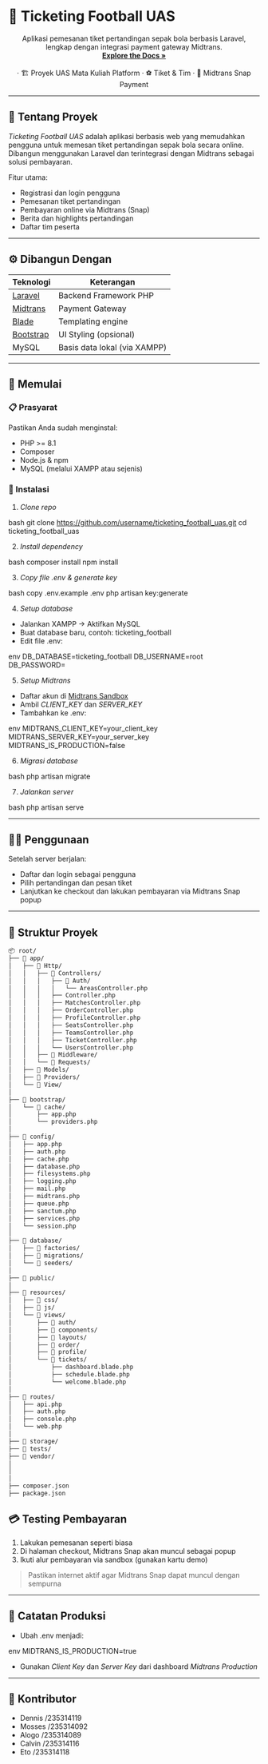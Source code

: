 # 🎫 Ticketing Football UAS

<div align="center">
  Aplikasi pemesanan tiket pertandingan sepak bola berbasis Laravel, lengkap dengan integrasi payment gateway Midtrans.  
  <br />
  <a href="https://github.com/username/ticketing_football_uas"><strong>Explore the Docs »</strong></a>
  <br />
  <br />
  · 🏗 Proyek UAS Mata Kuliah Platform  
  · ⚽ Tiket & Tim  
  · 📱 Midtrans Snap Payment
</div>

---

## 📖 Tentang Proyek

_Ticketing Football UAS_ adalah aplikasi berbasis web yang memudahkan pengguna untuk memesan tiket pertandingan sepak bola secara online. Dibangun menggunakan Laravel dan terintegrasi dengan Midtrans sebagai solusi pembayaran.

Fitur utama:

-   Registrasi dan login pengguna
-   Pemesanan tiket pertandingan
-   Pembayaran online via Midtrans (Snap)
-   Berita dan highlights pertandingan
-   Daftar tim peserta

---

## ⚙ Dibangun Dengan

| Teknologi                                    | Keterangan                   |
| -------------------------------------------- | ---------------------------- |
| [Laravel](https://laravel.com/)              | Backend Framework PHP        |
| [Midtrans](https://midtrans.com)             | Payment Gateway              |
| [Blade](https://laravel.com/docs/10.x/blade) | Templating engine            |
| [Bootstrap](https://getbootstrap.com/)       | UI Styling (opsional)        |
| MySQL                                        | Basis data lokal (via XAMPP) |

---

## 🚀 Memulai

### 📋 Prasyarat

Pastikan Anda sudah menginstal:

-   PHP >= 8.1
-   Composer
-   Node.js & npm
-   MySQL (melalui XAMPP atau sejenis)

### 💾 Instalasi

1. _Clone repo_

bash
git clone https://github.com/username/ticketing_football_uas.git
cd ticketing_football_uas

2. _Install dependency_

bash
composer install
npm install

3. _Copy file .env & generate key_

bash
copy .env.example .env
php artisan key:generate

4. _Setup database_

-   Jalankan XAMPP → Aktifkan MySQL
-   Buat database baru, contoh: ticketing_football
-   Edit file .env:

env
DB_DATABASE=ticketing_football
DB_USERNAME=root
DB_PASSWORD=

5. _Setup Midtrans_

-   Daftar akun di [Midtrans Sandbox](https://dashboard.sandbox.midtrans.com/)
-   Ambil _CLIENT_KEY_ dan _SERVER_KEY_
-   Tambahkan ke .env:

env
MIDTRANS_CLIENT_KEY=your_client_key
MIDTRANS_SERVER_KEY=your_server_key
MIDTRANS_IS_PRODUCTION=false

6. _Migrasi database_

bash
php artisan migrate

7. _Jalankan server_

bash
php artisan serve

---

## 🧑‍💻 Penggunaan

Setelah server berjalan:

-   Daftar dan login sebagai pengguna
-   Pilih pertandingan dan pesan tiket
-   Lanjutkan ke checkout dan lakukan pembayaran via Midtrans Snap popup

---

## 📁 Struktur Proyek

```bash
📦 root/
├── 📁 app/
│   ├── 📁 Http/
│   │   ├── 📁 Controllers/
│   │   │   ├── 📁 Auth/
│   │   │   │   └── AreasController.php
│   │   │   ├── Controller.php
│   │   │   ├── MatchesController.php
│   │   │   ├── OrderController.php
│   │   │   ├── ProfileController.php
│   │   │   ├── SeatsController.php
│   │   │   ├── TeamsController.php
│   │   │   ├── TicketController.php
│   │   │   └── UsersController.php
│   │   ├── 📁 Middleware/
│   │   └── 📁 Requests/
│   ├── 📁 Models/
│   ├── 📁 Providers/
│   └── 📁 View/
│
├── 📁 bootstrap/
│   └── 📁 cache/
│       ├── app.php
│       └── providers.php
│
├── 📁 config/
│   ├── app.php
│   ├── auth.php
│   ├── cache.php
│   ├── database.php
│   ├── filesystems.php
│   ├── logging.php
│   ├── mail.php
│   ├── midtrans.php
│   ├── queue.php
│   ├── sanctum.php
│   ├── services.php
│   └── session.php
│
├── 📁 database/
│   ├── 📁 factories/
│   ├── 📁 migrations/
│   └── 📁 seeders/
│
├── 📁 public/
│
├── 📁 resources/
│   ├── 📁 css/
│   ├── 📁 js/
│   └── 📁 views/
│       ├── 📁 auth/
│       ├── 📁 components/
│       ├── 📁 layouts/
│       ├── 📁 order/
│       ├── 📁 profile/
│       └── 📁 tickets/
│           ├── dashboard.blade.php
│           ├── schedule.blade.php
│           └── welcome.blade.php
│
├── 📁 routes/
│   ├── api.php
│   ├── auth.php
│   ├── console.php
│   └── web.php
│
├── 📁 storage/
├── 📁 tests/
├── 📁 vendor/
│
│
│
├── composer.json
├── package.json
```

## 💳 Testing Pembayaran

1. Lakukan pemesanan seperti biasa
2. Di halaman checkout, Midtrans Snap akan muncul sebagai popup
3. Ikuti alur pembayaran via sandbox (gunakan kartu demo)

> Pastikan internet aktif agar Midtrans Snap dapat muncul dengan sempurna

---

## 🚨 Catatan Produksi

-   Ubah .env menjadi:

env
MIDTRANS_IS_PRODUCTION=true

-   Gunakan _Client Key_ dan _Server Key_ dari dashboard _Midtrans Production_

---

## 👥 Kontributor

-   Dennis /235314119
-   Mosses /235314092
-   Alogo /235314089
-   Calvin /235314116
-   Eto /235314118
